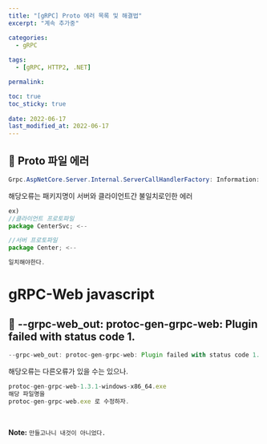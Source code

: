 ```yaml
---
title: "[gRPC] Proto 에러 목록 및 해결법"
excerpt: "계속 추가중"

categories:
  - gRPC
  
tags:
  - [gRPC, HTTP2, .NET]

permalink: 

toc: true
toc_sticky: true
 
date: 2022-06-17
last_modified_at: 2022-06-17
---
```


## 😬 Proto 파일 에러
```java
Grpc.AspNetCore.Server.Internal.ServerCallHandlerFactory: Information: Service '패키지명' is unimplemented.
``` 

해당오류는 패키지명이 서버와 클라이언트간 불일치로인한 에러 

```js
ex)
//클라이언트 프로토파일
package CenterSvc; <-- 

//서버 프로토파일
package Center; <-- 

일치해야한다.
```

# gRPC-Web javascript

## 😬 --grpc-web_out: protoc-gen-grpc-web: Plugin failed with status code 1.

```js
--grpc-web_out: protoc-gen-grpc-web: Plugin failed with status code 1.
``` 

해당오류는 다른오류가 있을 수는 있으나.

```js
protoc-gen-grpc-web-1.3.1-windows-x86_64.exe
해당 파일명을
protoc-gen-grpc-web.exe 로 수정하자.

```






<br>




**Note:** `만들고나니 내것이 아니었다.` 